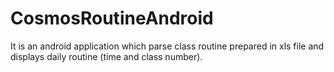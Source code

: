 # CosmosRoutineAndroid
It is an android application which parse class routine prepared in xls file and displays daily routine (time and class number).
